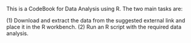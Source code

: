 
This is a CodeBook for Data Analysis using R. The two main tasks are:


(1) Download and extract the data from the suggested external link and place it in the R workbench.
(2) Run an R script with the required data analysis.

